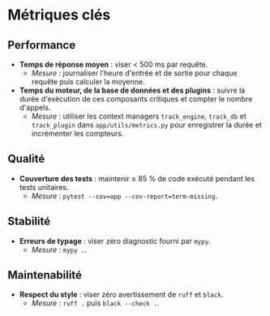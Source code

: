 # Métriques clés

## Performance
- **Temps de réponse moyen** : viser < 500 ms par requête.
  - *Mesure* : journaliser l'heure d'entrée et de sortie pour chaque requête puis calculer la moyenne.
- **Temps du moteur, de la base de données et des plugins** : suivre la durée d'exécution de ces composants critiques et compter le nombre d'appels.
  - *Mesure* : utiliser les context managers `track_engine`, `track_db` et `track_plugin` dans `app/utils/metrics.py` pour enregistrer la durée et incrémenter les compteurs.

## Qualité
- **Couverture des tests** : maintenir ≥ 85 % de code exécuté pendant les tests unitaires.
  - *Mesure* : `pytest --cov=app --cov-report=term-missing`.

## Stabilité
- **Erreurs de typage** : viser zéro diagnostic fourni par `mypy`.
  - *Mesure* : `mypy .`.

## Maintenabilité
- **Respect du style** : viser zéro avertissement de `ruff` et `black`.
  - *Mesure* : `ruff .` puis `black --check .`.

